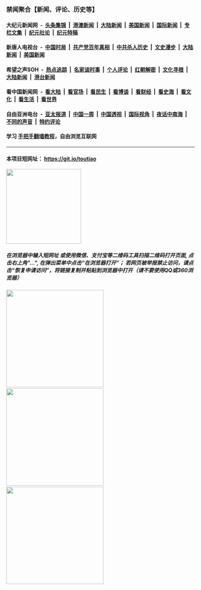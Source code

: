 ### 禁闻聚合【新闻、评论、历史等】

#### 大纪元新闻网 &nbsp;-&nbsp; [头条集锦](indexes/E头条集锦.md?t=02061333) &nbsp;|&nbsp; [港澳新闻](indexes/E港澳新闻.md?t=02061333)  &nbsp;|&nbsp; [大陆新闻](indexes/E大陆新闻.md?t=02061333) &nbsp;|&nbsp; [美国新闻](indexes/E美国新闻.md?t=02061333) &nbsp;|&nbsp; [国际新闻](indexes/E国际新闻.md?t=02061333) &nbsp;|&nbsp; [专栏文集](indexes/E专栏文集.md?t=02061333) &nbsp;|&nbsp; [纪元社论](indexes/E纪元社论.md?t=02061333) &nbsp;|&nbsp; [纪元特稿](indexes/E纪元特稿.md?t=02061333) 

#### 新唐人电视台 &nbsp;-&nbsp; [中国时局](indexes/N中国时局.md?t=02061333) &nbsp;|&nbsp; [共产党百年真相](indexes/N共产党百年真相.md?t=02061333) &nbsp;|&nbsp; [中共杀人历史](indexes/N中共杀人历史.md?t=02061333) &nbsp;|&nbsp; [文史漫步](indexes/N文史漫步.md?t=02061333) &nbsp;|&nbsp; [大陆新闻](indexes/N大陆新闻.md?t=02061333) &nbsp;|&nbsp; [美国新闻](indexes/N美国新闻.md?t=02061333)

#### 希望之声SOH &nbsp;-&nbsp; [热点追踪](indexes/H热点追踪.md?t=02061333) &nbsp;|&nbsp; [名家谈时事](indexes/H名家谈时事.md?t=02061333) &nbsp;|&nbsp; [个人评论](indexes/H个人评论.md?t=02061333)  &nbsp;|&nbsp; [红朝解密](indexes/H红朝解密.md?t=02061333) &nbsp;|&nbsp; [文化寻根](indexes/H文化寻根.md?t=02061333) &nbsp;|&nbsp; [大陆新闻](indexes/H大陆新闻.md?t=02061333) &nbsp;|&nbsp; [港台新闻](indexes/H港台新闻.md?t=02061333)

#### 看中国新闻网 &nbsp;-&nbsp; [看大陆](indexes/S看大陆.md?t=02061333) &nbsp;|&nbsp; [看官场](indexes/S看官场.md?t=02061333) &nbsp;|&nbsp; [看民生](indexes/S看民生.md?t=02061333)  &nbsp;|&nbsp; [看博谈](indexes/S看博谈.md?t=02061333) &nbsp;|&nbsp; [看财经](indexes/S看财经.md?t=02061333) &nbsp;|&nbsp; [看史海](indexes/S看史海.md?t=02061333) &nbsp;|&nbsp; [看文化](indexes/S看文化.md?t=02061333) &nbsp;|&nbsp; [看生活](indexes/S看生活.md?t=02061333) &nbsp;|&nbsp; [看世界](indexes/S看世界.md?t=02061333)

#### 自由亚洲电台 &nbsp;-&nbsp; [亚太报道](indexes/R亚太报道.md?t=02061333) &nbsp;|&nbsp; [中国一周](indexes/R中国一周.md?t=02061333) &nbsp;|&nbsp; [中国透视](indexes/R中国透视.md?t=02061333)  &nbsp;|&nbsp; [国际视角](indexes/R国际视角.md?t=02061333) &nbsp;|&nbsp; [夜话中南海](indexes/R夜话中南海.md?t=02061333) &nbsp;|&nbsp; [不同的声音](indexes/R不同的声音.md?t=02061333) &nbsp;|&nbsp; [特约评论](indexes/R特约评论.md?t=02061333)

#### 学习 [手把手翻墙教程](https://github.com/gfw-breaker/guides/wiki)，自由浏览互联网

----

#### 本项目短网址： https://git.io/toutiao
<img src="https://raw.githubusercontent.com/gfw-breaker/banned-news/master/scripts/img/qr.png" width="200px"/>  

##### 在浏览器中输入短网址 或使用微信、支付宝等二维码工具扫描二维码打开页面, 点击右上角"...", 在弹出菜单中点击“在浏览器打开”； 若网页被举报禁止访问，请点击“恢复申请访问”，将链接复制并粘贴到浏览器中打开（请不要使用QQ或360浏览器）

<img src="https://raw.githubusercontent.com/gfw-breaker/banned-news/master/scripts/img/1.png" width="260px"/> &nbsp; <img src="https://raw.githubusercontent.com/gfw-breaker/banned-news/master/scripts/img/2.png" width="260px"/> &nbsp; <img src="https://raw.githubusercontent.com/gfw-breaker/banned-news/master/scripts/img/3.png" width="260px"/>
